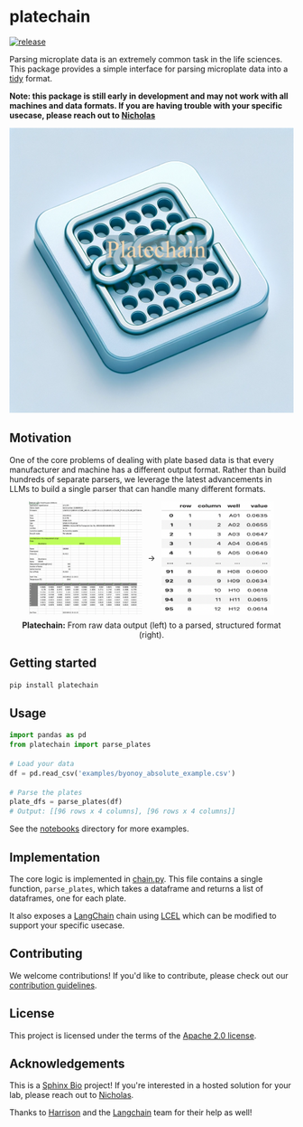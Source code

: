 # platechain

[![release](https://github.com/sphinxbio/platechain/actions/workflows/release.yml/badge.svg)](https://github.com/sphinxbio/platechain/actions/workflows/release.yml)

Parsing microplate data is an extremely common task in the life sciences. This package provides a simple interface for parsing microplate data into a [tidy](https://r4ds.had.co.nz/tidy-data.html) format.

**Note: this package is still early in development and may not work with all machines and data formats. If you are having trouble with your specific usecase, please reach out to [Nicholas](mailto:nicholas@sphinxbio.com)**

![Platechain](images/platechain.png?raw=true)

## Motivation

One of the core problems of dealing with plate based data is that every manufacturer and machine has a different output format. Rather than build hundreds of separate parsers, we leverage the latest advancements in LLMs to build a single parser that can handle many different formats.

<div style="display: flex; flex-direction: column; align-items: center; justify-content: center;">
    <div style="display: flex; align-items: center; justify-content: center;">
        <img src="images/spark_raw.png?raw=true" alt="Raw Spark data" style="width: 200px; height: 200px; margin-right: 10px;"/> 
        →
        <img src="images/spark_parsed.png?raw=true" alt="Parsed dataframe" style="width: 200px; height: 200px; margin-left: 10px;"/>
    </div>
    <div style="margin-top: 10px; text-align: center;">
        <strong>Platechain:</strong> From raw data output (left) to a parsed, structured format (right).
    </div>
</div>

## Getting started

```bash
pip install platechain
```

## Usage

```python
import pandas as pd
from platechain import parse_plates

# Load your data
df = pd.read_csv('examples/byonoy_absolute_example.csv')

# Parse the plates
plate_dfs = parse_plates(df)
# Output: [[96 rows x 4 columns], [96 rows x 4 columns]]
```

See the [notebooks](./notebooks) directory for more examples.

## Implementation

The core logic is implemented in [chain.py](./src/platechain/chain.py).
This file contains a single function, `parse_plates`, which takes a dataframe and returns a list of dataframes, one for each plate.

It also exposes a [LangChain](langchain.com) chain using [LCEL](https://python.langchain.com/docs/expression_language/) which can be modified to support your specific usecase.

## Contributing

We welcome contributions! If you'd like to contribute, please check out our [contribution guidelines](./CONTRIBUTING.md).

## License

This project is licensed under the terms of the [Apache 2.0 license](./LICENSE).

## Acknowledgements

This is a [Sphinx Bio](sphinxbio.com) project! If you're interested in a hosted solution for your lab, please reach out to [Nicholas](mailto:nicholas@sphinxbio.com).

Thanks to [Harrison](@hwchase17) and the [Langchain](langchain.com) team for their help as well!
